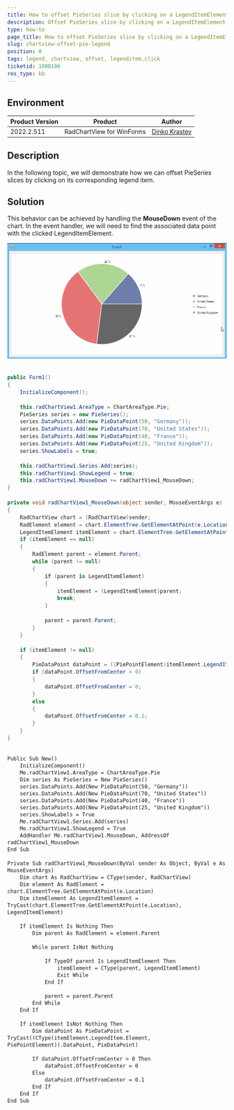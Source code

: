 ```yaml
---
title: How to offset PieSeries slice by clicking on a LegendItemElement
description: Offset PieSeries slice by clicking on a LegendItemElement.
type: how-to
page_title: How to offset PieSeries slice by clicking on a LegendItemElement
slug: chartview-offset-pie-legend
position: 0
tags: legend, chartview, offset, legenditem,click
ticketid: 1080106
res_type: kb
---
```



## Environment
|Product Version|Product|Author|
|----|----|----|
|2022.2.511|RadChartView for WinForms|[Dinko Krastev](https://www.telerik.com/blogs/author/dinko-krastev)|


## Description

In the following topic, we will demonstrate how we can offset PieSeries slices by clicking on its corresponding legend item.

## Solution

This behavior can be achieved by handling the __MouseDown__ event of the chart. In the event handler, we will need to find the associated data point with the clicked LegendItemElement.

![ ](images/chartview-offset-pie-legend.gif)

````C#

public Form1()
{
	InitializeComponent();

	this.radChartView1.AreaType = ChartAreaType.Pie;
	PieSeries series = new PieSeries();
	series.DataPoints.Add(new PieDataPoint(50, "Germany"));
	series.DataPoints.Add(new PieDataPoint(70, "United States"));
	series.DataPoints.Add(new PieDataPoint(40, "France"));
	series.DataPoints.Add(new PieDataPoint(25, "United Kingdom"));
	series.ShowLabels = true;

	this.radChartView1.Series.Add(series);
	this.radChartView1.ShowLegend = true;
	this.radChartView1.MouseDown += radChartView1_MouseDown;
}

private void radChartView1_MouseDown(object sender, MouseEventArgs e)
{
	RadChartView chart = (RadChartView)sender;
	RadElement element = chart.ElementTree.GetElementAtPoint(e.Location);
	LegendItemElement itemElement = chart.ElementTree.GetElementAtPoint(e.Location) as LegendItemElement;
	if (itemElement == null)
	{
		RadElement parent = element.Parent;
		while (parent != null)
		{
			if (parent is LegendItemElement)
			{
				itemElement = (LegendItemElement)parent;
				break;
			}

			parent = parent.Parent;
		}
	}

	if (itemElement != null)
	{
		PieDataPoint dataPoint = ((PiePointElement)itemElement.LegendItem.Element).DataPoint as PieDataPoint;
		if (dataPoint.OffsetFromCenter > 0)
		{
			dataPoint.OffsetFromCenter = 0;
		}
		else
		{ 
			dataPoint.OffsetFromCenter = 0.1;
		}
	}
}

````
````VB.NET

Public Sub New()
	InitializeComponent()
	Me.radChartView1.AreaType = ChartAreaType.Pie
	Dim series As PieSeries = New PieSeries()
	series.DataPoints.Add(New PieDataPoint(50, "Germany"))
	series.DataPoints.Add(New PieDataPoint(70, "United States"))
	series.DataPoints.Add(New PieDataPoint(40, "France"))
	series.DataPoints.Add(New PieDataPoint(25, "United Kingdom"))
	series.ShowLabels = True
	Me.radChartView1.Series.Add(series)
	Me.radChartView1.ShowLegend = True
	AddHandler Me.radChartView1.MouseDown, AddressOf radChartView1_MouseDown
End Sub

Private Sub radChartView1_MouseDown(ByVal sender As Object, ByVal e As MouseEventArgs)
	Dim chart As RadChartView = CType(sender, RadChartView)
	Dim element As RadElement = chart.ElementTree.GetElementAtPoint(e.Location)
	Dim itemElement As LegendItemElement = TryCast(chart.ElementTree.GetElementAtPoint(e.Location), LegendItemElement)

	If itemElement Is Nothing Then
		Dim parent As RadElement = element.Parent

		While parent IsNot Nothing

			If TypeOf parent Is LegendItemElement Then
				itemElement = CType(parent, LegendItemElement)
				Exit While
			End If

			parent = parent.Parent
		End While
	End If

	If itemElement IsNot Nothing Then
		Dim dataPoint As PieDataPoint = TryCast((CType(itemElement.LegendItem.Element, PiePointElement)).DataPoint, PieDataPoint)

		If dataPoint.OffsetFromCenter > 0 Then
			dataPoint.OffsetFromCenter = 0
		Else
			dataPoint.OffsetFromCenter = 0.1
		End If
	End If
End Sub

````

